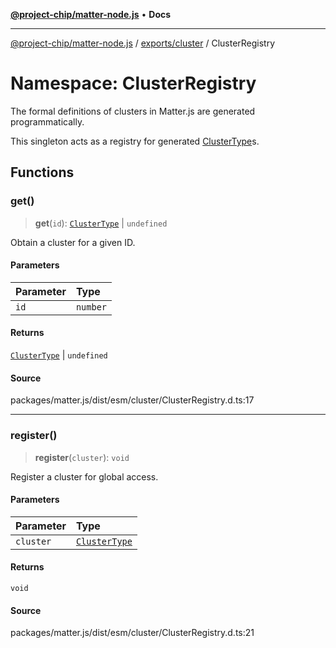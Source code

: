 [**@project-chip/matter-node.js**](../../../../README.md) • **Docs**

***

[@project-chip/matter-node.js](../../../../modules.md) / [exports/cluster](../../README.md) / ClusterRegistry

# Namespace: ClusterRegistry

The formal definitions of clusters in Matter.js are generated
programmatically.

This singleton acts as a registry for generated [ClusterType](../../README.md#clustertype)s.

## Functions

### get()

> **get**(`id`): [`ClusterType`](../../interfaces/ClusterType.md) \| `undefined`

Obtain a cluster for a given ID.

#### Parameters

| Parameter | Type |
| :------ | :------ |
| `id` | `number` |

#### Returns

[`ClusterType`](../../interfaces/ClusterType.md) \| `undefined`

#### Source

packages/matter.js/dist/esm/cluster/ClusterRegistry.d.ts:17

***

### register()

> **register**(`cluster`): `void`

Register a cluster for global access.

#### Parameters

| Parameter | Type |
| :------ | :------ |
| `cluster` | [`ClusterType`](../../interfaces/ClusterType.md) |

#### Returns

`void`

#### Source

packages/matter.js/dist/esm/cluster/ClusterRegistry.d.ts:21
